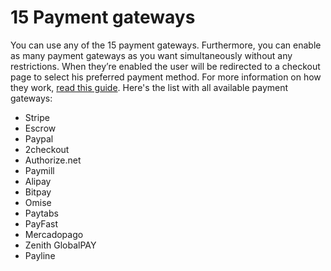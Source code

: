 # 15 Payment gateways

You can use any of the 15 payment gateways. Furthermore, you can enable as many payment gateways as you want simultaneously without any restrictions. When they’re enabled the user will be redirected to a checkout page to select his preferred payment method.   For more information on how they work, [read this guide](Payment-set-up-payment-gateways.md). Here's the list with all available payment gateways:

-   Stripe
-   Escrow
-   Paypal
-   2checkout
-   Authorize.net
-   Paymill
-   Alipay
-   Bitpay
-   Omise
-   Paytabs
-   PayFast
-   Mercadopago
-   Zenith GlobalPAY
-   Payline
